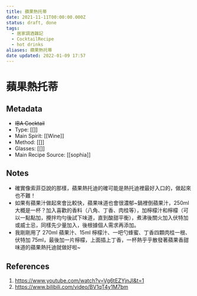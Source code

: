 ```yaml
---
title: 蘋果熱托蒂
date: 2021-11-11T00:00:00.000Z
status: draft, done
tags:
  - 居家調酒雜記
  - CocktailRecipe
  - hot drinks
aliases: 蘋果熱托蒂
date updated: 2022-01-09 17:57
---
```


# 蘋果熱托蒂

## Metadata

- ~~IBA Cocktail~~
- Type: [[]]
- Main Spirit: [[Wine]]
- Method: [[]]
- Glasses: [[]]
- Main Recipe Source: [[sophia]]

## Notes

- 確實像索菲亞說的那樣，蘋果熱托迪的確可能是熱托迪裡最好入口的，做起來也不難！
- 如果有蘋果汁做起來會比較快，蘋果味道也會很濃郁~鍋裡倒蘋果汁，250ml 大概是一杯？加入喜歡的香料（八角、丁香、肉桂等），加檸檬汁和檸檬（可以一點點加，攪拌均勻後試下味道，直到酸甜平衡），煮沸後關火加入伏特加或威士忌，同樣先少量加入，後根據個人需求再添加。
- 我剛剛用了 270ml 蘋果汁、15ml 檸檬汁、一吧勺蜂蜜、丁香四顆肉桂一根、伏特加 75ml，最後加一片檸檬，上面插上丁香，一杯熱乎乎散發著蘋果香甜味道的蘋果熱托迪就做好啦~

## References

1. <https://www.youtube.com/watch?v=Vg6tEZYjnJI&t=1>
2. <https://www.bilibili.com/video/BV1qT4y1M7bm>
